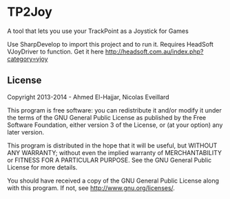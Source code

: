 TP2Joy
======

A tool that lets you use your TrackPoint as a Joystick for Games

Use SharpDevelop to import this project and to run it. Requires HeadSoft VJoyDriver to function. Get it here http://headsoft.com.au/index.php?category=vjoy

License
-------

Copyright 2013-2014 - Ahmed El-Hajjar, Nicolas Eveillard

This program is free software: you can redistribute it and/or modify
it under the terms of the GNU General Public License as published by
the Free Software Foundation, either version 3 of the License, or
(at your option) any later version.

This program is distributed in the hope that it will be useful,
but WITHOUT ANY WARRANTY; without even the implied warranty of
MERCHANTABILITY or FITNESS FOR A PARTICULAR PURPOSE.  See the
GNU General Public License for more details.

You should have received a copy of the GNU General Public License
along with this program.  If not, see <http://www.gnu.org/licenses/>.
